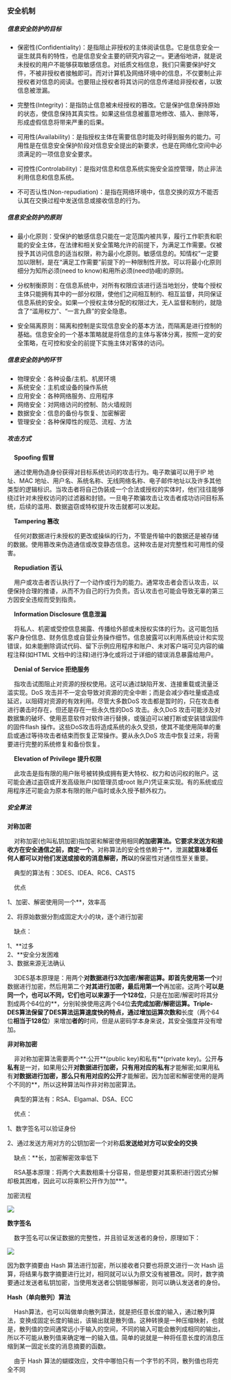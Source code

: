 ### 安全机制

##### 信息安全防护的目标

- 保密性(Confidentiality)：是指阻止非授权的主体阅读信息。它是信息安全一诞生就具有的特性，也是信息安全主要的研究内容之一。更通俗地讲，就是说未授权的用户不能够获取敏感信息。对纸质文档信息，我们只需要保护好文件，不被非授权者接触即可。而对计算机及网络环境中的信息，不仅要制止非授权者对信息的阅读。也要阻止授权者将其访问的信息传递给非授权者，以致信息被泄漏。

- 完整性(Integrity)：是指防止信息被未经授权的篡改。它是保护信息保持原始的状态，使信息保持其真实性。如果这些信息被蓄意地修改、插入、删除等，形成虚假信息将带来严重的后果。

- 可用性(Availability)：是指授权主体在需要信息时能及时得到服务的能力。可用性是在信息安全保护阶段对信息安全提出的新要求，也是在网络化空间中必须满足的一项信息安全要求。

- 可控性(Controlability)：是指对信息和信息系统实施安全监控管理，防止非法利用信息和信息系统。

- 不可否认性(Non-repudiation)：是指在网络环境中，信息交换的双方不能否认其在交换过程中发送信息或接收信息的行为。

##### 信息安全防护的原则

- 最小化原则：受保护的敏感信息只能在一定范围内被共享，履行工作职责和职能的安全主体，在法律和相关安全策略允许的前提下，为满足工作需要。仅被授予其访问信息的适当权限，称为最小化原则。敏感信息的。知情权”一定要加以限制，是在“满足工作需要”前提下的一种限制性开放。可以将最小化原则细分为知所必须(need to know)和用所必须(need协峨)的原则。

- 分权制衡原则：在信息系统中，对所有权限应该进行适当地划分，使每个授权主体只能拥有其中的一部分权限，使他们之间相互制约、相互监督，共同保证信息系统的安全。如果—个授权主体分配的权限过大，无人监督和制约，就隐含了“滥用权力”、“一言九鼎”的安全隐患。

- 安全隔离原则：隔离和控制是实现信息安全的基本方法，而隔离是进行控制的基础。信息安全的一个基本策略就是将信息的主体与客体分离，按照一定的安全策略，在可控和安全的前提下实施主体对客体的访问。

##### 信息安全防护的环节

- 物理安全：各种设备/主机、机房环境  
- 系统安全：主机或设备的操作系统  
- 应用安全：各种网络服务、应用程序  
- 网络安全：对网络访问的控制、防火墙规则  
- 数据安全：信息的备份与恢复、加密解密  
- 管理安全：各种保障性的规范、流程、方法

##### 攻击方式

    **Spoofing 假冒**

    通过使用伪造身份获得对目标系统访问的攻击行为。电子欺骗可以用于IP 地址、MAC 地址、用户名、系统名称、无线网络名称、电子邮件地址以及许多其他类型的逻辑标识。当攻击者将自己伪装成一个合法或授权的实体时，他们往往能够绕过针对未授权访问的过滤器和封锁。一旦电子欺骗攻击让攻击者成功访问目标系统，后续的滥用、数据盗窃或特权提升攻击就都可以发起。  

    **Tampering 篡改**  

    任何对数据进行未授权的更改或操纵的行为，不管是传输中的数据还是被存储的数据。使用篡改来伪造通信或改变静态信息。这种攻击是对完整性和可用性的侵害。

    **Repudiation 否认**  

    用户或攻击者否认执行了一个动作或行为的能力。通常攻击者会否认攻击，以便保持合理的推诿，从而不为自己的行为负责。否认攻击也可能会导致无辜的第三方因安全违规而受到指责。  

    **Information Disclosure 信息泄漏**  

    将私人、机密或受控信息揭露、传播给外部或未授权实体的行为。这可能包括客户身份信息、财务信息或自营业务操作细节。信息披露可以利用系统设计和实现错误，如未能删除调试代码、留下示例应用程序和账户、未对客户端可见内容的编程注释(如HTML 文档中的注释)进行净化或将过于详细的错误消息暴露给用户。  

    **Denial of Service 拒绝服务**

    指攻击试图阻止对资源的授权使用。这可以通过缺陷开发、连接重载或流量泛滥实现。DoS 攻击并不一定会导致对资源的完全中断；而是会减少吞吐量或造成延迟，以阻碍对资源的有效利用。尽管大多数DoS 攻击都是暂时的，只在攻击者进行袭击时存在，但还是存在一些永久性的DoS 攻击。永久DoS 攻击可能涉及对数据集的破坏、使用恶意软件对软件进行替换，或强迫可以被打断或安装错误固件的固件flash 操作。这些DoS攻击将造成系统的永久受损，使其不能使用简单的重启或通过等待攻击者结束而恢复正常操作。要从永久DoS 攻击中恢复过来，将需要进行完整的系统修复和备份恢复。  

    **Elevation of Privilege 提升权限**  

    此攻击是指有限的用户账号被转换成拥有更大特权、权力和访问权的账户。这可能会通过盗窃或开发高级账户(如管理员或root 账户)凭证来实现。有的系统或应用程序还可能会为原本有限的账户临时或永久授予额外权力。

##### 安全算法

**对称加密**

    对称加密(也叫私钥加密)指加密和解密使用相同**的加密算法。它要求发送方和接收方在安全通信之前，商定一个**。对称算法的安全性依赖于**，泄漏**就意味着任何人都可以对他们发送或接收的消息解密，所以**的保密性对通信性至关重要。

    典型的算法有：3DES、IDEA、RC6、CAST5

    优点

1、加密、解密使用同一个**，效率高  

2、将原始数据分割成固定大小的块，逐个进行加密

    缺点：

1、**过多  
2、**安全分发困难  
3、数据来源无法确认  

    3DES基本原理是：用两个**对数据进行3次加密/解密运算。即首先使用第一个**对数据进行加密，然后用第二个**对其进行加密，最后用第一个**再加密。这两个**可以是同一个，也可以不同，它们也可以来源于一个128位**，只是在加密/解密时将其分割成两个64位的**，分别轮换使用这两个64位**去完成加密/解密运算。Triple-DES算法保留了DES算法运算速度快的特点，通过增加运算次数和**长度（两个64位**相当于128位**）来增加**者的**时间，但是从密码学本身来说，其安全强度并没有增加。

**非对称加密**  

    非对称加密算法需要两个**:公开**(public key)和私有**(private key)。公开**与私有**是一对，如果用公开**对数据进行加密，只有用对应的私有**才能解密;如果用私有**对数据进行加密，那么只有用对应的公开**才能解密。因为加密和解密使用的是两个不同的**，所以这种算法叫作非对称加密算法。   

    典型的算法有：RSA、Elgamal、DSA、ECC  

    优点：  

1、数字签名可以验证身份  

2、通过发送方用对方的公钥加密一个对称**后发送给对方可以安全的交换**

    缺点：**长，加密解密效率低下  

    RSA基本原理：将两个大素数相乘十分容易，但是想要对其乘积进行因式分解却极其困难，因此可以将乘积公开作为加***。  

加密流程

![](https://www.freesion.com/images/675/a139fdc8e012632ec3328091927c490b.png)

**数字签名**  

    数字签名可以保证数据的完整性，并且验证发送者的身份，原理如下：

![](https://www.freesion.com/images/319/2a9229e52dc954ae7efbd0ad421840ff.png)

因为数字摘要由 Hash 算法进行加密，所以接收者只要也将原文进行一次 Hash 运算，将结果与数字摘要进行比对，相同就可以认为原文没有被篡改。同时，数字摘要通过发送者私钥加密，当使用发送者公钥能够解密，则可以确认发送者的身份。

**Hash（单向散列）算法**  

    Hash算法，也可以叫做单向散列算法，就是把任意长度的输入，通过散列算法，变换成固定长度的输出，该输出就是散列值。这种转换是一种压缩映射，也就是，散列值的空间通常远小于输入的空间，不同的输入可能会散列成相同的输出，所以不可能从散列值来确定唯一的输入值。简单的说就是一种将任意长度的消息压缩到某一固定长度的消息摘要的函数。  

    由于 Hash 算法的蝴蝶效应，文件中哪怕只有一个字节的不同，散列值也将完全不同

